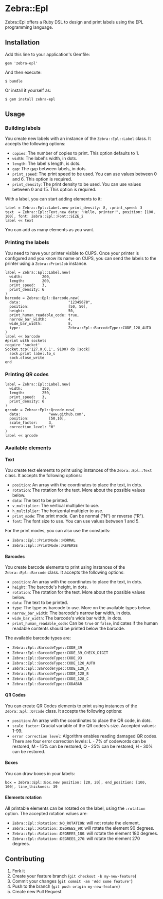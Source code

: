 # Zebra::Epl

Zebra::Epl offers a Ruby DSL to design and print labels using the EPL programming language. 

## Installation

Add this line to your application's Gemfile:

    gem 'zebra-epl'

And then execute:

    $ bundle

Or install it yourself as:

    $ gem install zebra-epl

## Usage

### Building labels

You create new labels with an instance of the `Zebra::Epl::Label` class. It accepts the following options:

* `copies`: The number of copies to print. This option defaults to 1.
* `width`: The label's width, in dots.
* `length`: The label's length, is dots.
* `gap`: The gap between labels, in dots.
* `print_speed`: The print speed to be used. You can use values between 0 and 6. This option is required.
* `print_density`: The print density to be used. You can use values between 0 and 15. This option is required.

With a label, you can start adding elements to it:

    label = Zebra::Epl::Label.new print_density: 8, :print_speed: 3
    text  = Zebra::Epl::Text.new data: "Hello, printer!", position: [100, 100], font: Zebra::Epl::Font::SIZE_2
    label << text

You can add as many elements as you want.

### Printing the labels

You need to have your printer visible to CUPS. Once your printer is configured and you know its name on CUPS, you can send the labels to the printer using a `Zebra::PrintJob` instance.

    label = Zebra::Epl::Label.new(
      width:         200,
      length:        200,
      print_speed:   3,
      print_density: 6
    )
    barcode = Zebra::Epl::Barcode.new(
      data:                      "12345678",
      position:                  [50, 50],
      height:                    50,
      print_human_readable_code: true,
      narrow_bar_width:          4,
      wide_bar_width:            8,
      type:                      Zebra::Epl::BarcodeType::CODE_128_AUTO
    )
    label << barcode
    #print with sockets
    require 'socket'
    Socket.tcp('127.0.0.1', 9100) do |sock|
      sock.print label.to_s
      sock.close_write
    end

### Printing QR codes

    label = Zebra::Epl::Label.new(
      width:         350,
      length:        250,
      print_speed:   3,
      print_density: 6
    )
    qrcode = Zebra::Epl::Qrcode.new(
      data:             "www.github.com",
      position:         [50,10],
      scale_factor:     3,
      correction_level: "H"
    )
    label << qrcode

### Available elements

#### Text

You create text elements to print using instances of the `Zebra::Epl::Text` class. It accepts the following options:

* `position`: An array with the coordinates to place the text, in dots. 
* `rotation`: The rotation for the text. More about the possible values below.
* `data`: The text to be printed.
* `v_multiplier`: The vertical multiplier to use. 
* `h_multiplier`: The horizontal multipler to use.
* `print_mode`: The print mode. Can be normal ("N") or reverse ("R").
* `font`: The font size to use. You can use values between 1 and 5.

For the print modes, you can also use the constants:

* `Zebra::Epl::PrintMode::NORMAL`
* `Zebra::Epl::PrintMode::REVERSE`


#### Barcodes

You create barcode elements to print using instances of the `Zebra::Epl::Barcode` class. It accepts the following options:

* `position`: An array with the coordinates to place the text, in dots. 
* `height`: The barcode's height, in dots.
* `rotation`: The rotation for the text. More about the possible values below.
* `data`: The text to be printed.
* `type`: The type os barcode to use. More on the available types below.
* `narrow_bar_width`: The barcode's narrow bar width, in dots.
* `wide_bar_width`: The barcode's wide bar width, in dots.
* `print_human_readable_code`: Can be `true` or `false`, indicates if the human readable contents should be printed below the barcode.

The available barcode types are:

* `Zebra::Epl::BarcodeType::CODE_39`
* `Zebra::Epl::BarcodeType::CODE_39_CHECK_DIGIT`
* `Zebra::Epl::BarcodeType::CODE_93`
* `Zebra::Epl::BarcodeType::CODE_128_AUTO`
* `Zebra::Epl::BarcodeType::CODE_128_A`
* `Zebra::Epl::BarcodeType::CODE_128_B`
* `Zebra::Epl::BarcodeType::CODE_128_C`
* `Zebra::Epl::BarcodeType::CODABAR`

#### QR Codes

You can create QR Codes elements to print using instances of the `Zebra::Epl::Qrcode` class. It accepts the following options:

* `position`: An array with the coordinates to place the QR code, in dots.
* `scale factor`: Crucial variable of the QR codes's size. Accepted values: 1-99.
* `error correction level`: Algorithm enables reading damaged QR codes. There are four error correction levels: L - 7% of codewords can be restored, M - 15% can be restored, Q - 25% can be restored, H - 30% can be restored.

#### Boxes

You can draw boxes in your labels:

    box = Zebra::Epl::Box.new position: [20, 20], end_position: [100, 100], line_thickness: 39

#### Elements rotation

All printable elements can be rotated on the label, using the `:rotation` option. The accepted rotation values are:

* `Zebra::Epl::Rotation::NO_ROTATION`: will not rotate the element.
* `Zebra::Epl::Rotation::DEGREES_90`: will rotate the element 90 degrees.
* `Zebra::Epl::Rotation::DEGREES_180`: will rotate the element 180 degrees.
* `Zebra::Epl::Rotation::DEGREES_270`: will rotate the element 270 degrees.

## Contributing

1. Fork it
2. Create your feature branch (`git checkout -b my-new-feature`)
3. Commit your changes (`git commit -am 'Add some feature'`)
4. Push to the branch (`git push origin my-new-feature`)
5. Create new Pull Request
